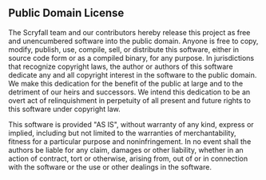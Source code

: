 ## Public Domain License

The Scryfall team and our contributors hereby release this project as free and unencumbered software into the public domain. Anyone is free to copy, modify, publish, use, compile, sell, or distribute this software, either in source code form or as a compiled binary, for any purpose. In jurisdictions that recognize copyright laws, the author or authors of this software dedicate any and all copyright interest in the software to the public domain. We make this dedication for the benefit of the public at large and to the detriment of our heirs and successors. We intend this dedication to be an overt act of relinquishment in perpetuity of all present and future rights to this software under copyright law.

This software is provided "AS IS", without warranty of any kind, express or implied, including but not limited to the warranties of merchantability, fitness for a particular purpose and noninfringement. In no event shall the authors be liable for any claim, damages or other liability, whether in an action of contract, tort or otherwise, arising from, out of or in connection with the software or the use or other dealings in the software.

